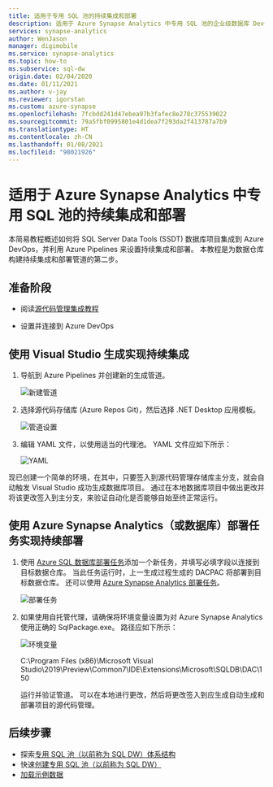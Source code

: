 ```yaml
---
title: 适用于专用 SQL 池的持续集成和部署
description: 适用于 Azure Synapse Analytics 中专用 SQL 池的企业级数据库 DevOps 体验，原生支持使用 Azure Pipelines 进行持续集成和部署。
services: synapse-analytics
author: WenJason
manager: digimobile
ms.service: synapse-analytics
ms.topic: how-to
ms.subservice: sql-dw
origin.date: 02/04/2020
ms.date: 01/11/2021
ms.author: v-jay
ms.reviewer: igorstan
ms.custom: azure-synapse
ms.openlocfilehash: 7fcbdd241d47ebea97b3fafec8e278c375539022
ms.sourcegitcommit: 79a5fbf0995801e4d1dea7f293da2f413787a7b9
ms.translationtype: HT
ms.contentlocale: zh-CN
ms.lasthandoff: 01/08/2021
ms.locfileid: "98021926"
---
```

# <a name="continuous-integration-and-deployment-for-dedicated-sql-pool-in-azure-synapse-analytics"></a>适用于 Azure Synapse Analytics 中专用 SQL 池的持续集成和部署

本简易教程概述如何将 SQL Server Data Tools (SSDT) 数据库项目集成到 Azure DevOps，并利用 Azure Pipelines 来设置持续集成和部署。 本教程是为数据仓库构建持续集成和部署管道的第二步。

## <a name="before-you-begin"></a>准备阶段

- 阅读[源代码管理集成教程](sql-data-warehouse-source-control-integration.md)

- 设置并连接到 Azure DevOps

## <a name="continuous-integration-with-visual-studio-build"></a>使用 Visual Studio 生成实现持续集成

1. 导航到 Azure Pipelines 并创建新的生成管道。

      ![新建管道](./media/sql-data-warehouse-continuous-integration-and-deployment/1-new-build-pipeline.png "新建管道")

2. 选择源代码存储库 (Azure Repos Git)，然后选择 .NET Desktop 应用模板。

      ![管道设置](./media/sql-data-warehouse-continuous-integration-and-deployment/2-pipeline-setup.png "管道设置")

3. 编辑 YAML 文件，以使用适当的代理池。 YAML 文件应如下所示：

      ![YAML](./media/sql-data-warehouse-continuous-integration-and-deployment/3-yaml-file.png "YAML")

现已创建一个简单的环境，在其中，只要签入到源代码管理存储库主分支，就会自动触发 Visual Studio 成功生成数据库项目。 通过在本地数据库项目中做出更改并将该更改签入到主分支，来验证自动化是否能够自始至终正常运行。

## <a name="continuous-deployment-with-the-azure-synapse-analytics-or-database-deployment-task"></a>使用 Azure Synapse Analytics（或数据库）部署任务实现持续部署

1. 使用 [Azure SQL 数据库部署任务](https://docs.microsoft.com/azure/devops/pipelines/targets/azure-sqldb)添加一个新任务，并填写必填字段以连接到目标数据仓库。 当此任务运行时，上一生成过程生成的 DACPAC 将部署到目标数据仓库。 还可以使用 [Azure Synapse Analytics 部署任务](https://marketplace.visualstudio.com/items?itemName=ms-sql-dw.SQLDWDeployment)。

      ![部署任务](./media/sql-data-warehouse-continuous-integration-and-deployment/4-deployment-task.png "部署任务")

2. 如果使用自托管代理，请确保将环境变量设置为对 Azure Synapse Analytics 使用正确的 SqlPackage.exe。 路径应如下所示：

      ![环境变量](./media/sql-data-warehouse-continuous-integration-and-deployment/5-environment-variable-preview.png "环境变量")

   C:\Program Files (x86)\Microsoft Visual Studio\2019\Preview\Common7\IDE\Extensions\Microsoft\SQLDB\DAC\150  

   运行并验证管道。 可以在本地进行更改，然后将更改签入到应生成自动生成和部署项目的源代码管理。

## <a name="next-steps"></a>后续步骤

- 探索[专用 SQL 池（以前称为 SQL DW）体系结构](massively-parallel-processing-mpp-architecture.md)
- 快速[创建专用 SQL 池（以前称为 SQL DW）](create-data-warehouse-portal.md)
- [加载示例数据](load-data-from-azure-blob-storage-using-polybase.md)
